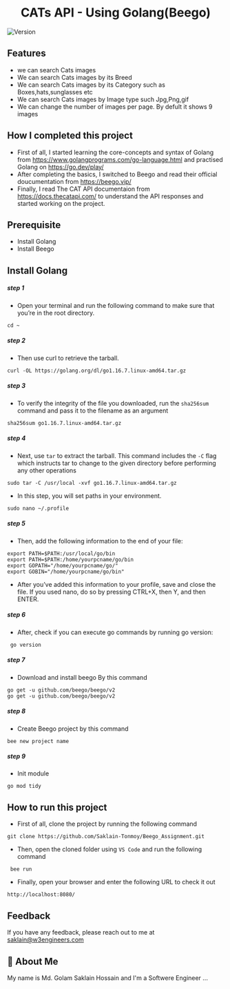 <h1 align="center">CATs API - Using Golang(Beego)</h1>
<p>
  <img alt="Version" src="https://img.shields.io/badge/version-1.0.0-blue.svg?cacheSeconds=2592000" />
</p>

## Features

- we can search Cats images
- We can search Cats images by its Breed
- We can search Cats images by its Category such as Boxes,hats,sunglasses etc
- We can search Cats images by Image type such Jpg,Png,gif
- We can change the number of images per page. By defult it shows 9 images

## How I completed this project

- First of all, I started learning the core-concepts and syntax of Golang from https://www.golangprograms.com/go-language.html and practised Golang on https://go.dev/play/
- After completing the basics, I switched to Beego and read their official doucumentation from https://beego.vip/
- Finally, I read The CAT API documentaion from https://docs.thecatapi.com/ to understand the API responses and started working on the project.

## Prerequisite

- Install Golang
- Install Beego

## Install Golang

##### step 1

- Open your terminal and run the following command to make sure that you’re in the root directory.

```
cd ~
```

##### step 2

- Then use curl to retrieve the tarball.

```
curl -OL https://golang.org/dl/go1.16.7.linux-amd64.tar.gz
```

##### step 3

- To verify the integrity of the file you downloaded, run the `sha256sum` command and pass it to the filename as an argument

```
sha256sum go1.16.7.linux-amd64.tar.gz
```

##### step 4

- Next, use `tar` to extract the tarball. This command includes the `-C` flag which instructs tar to change to the given directory before performing any other operations

```
sudo tar -C /usr/local -xvf go1.16.7.linux-amd64.tar.gz
```

- In this step, you will set paths in your environment.

```
sudo nano ~/.profile
```

##### step 5

- Then, add the following information to the end of your file:

```
export PATH=$PATH:/usr/local/go/bin
export PATH=$PATH:/home/yourpcname/go/bin
export GOPATH="/home/yourpcname/go/"
export GOBIN="/home/yourpcname/go/bin"
```

- After you’ve added this information to your profile, save and close the file. If you used nano, do so by pressing CTRL+X, then Y, and then ENTER.

##### step 6

- After, check if you can execute go commands by running go version:

```
 go version
```

##### step 7

- Download and install beego By this command

```
go get -u github.com/beego/beego/v2
go get -u github.com/beego/beego/v2
```

##### step 8

- Create Beego project by this command

```
bee new project name
```

##### step 9

- Init module

```
go mod tidy
```

## How to run this project

- First of all, clone the project by running the following command
```
git clone https://github.com/Saklain-Tonmoy/Beego_Assignment.git
```
- Then, open the cloned folder using `VS Code` and run the following command

```
 bee run
```
- Finally, open your browser and enter the following URL to check it out
```
http://localhost:8080/
```

## Feedback

If you have any feedback, please reach out to me at saklain@w3engineers.com

## 🚀 About Me

My name is Md. Golam Saklain Hossain and I'm a Softwere Engineer ...
